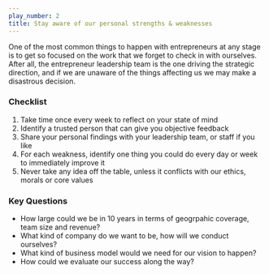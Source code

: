```yaml
---
play_number: 2
title: Stay aware of our personal strengths & weaknesses
---
```


One of the most common things to happen with entrepreneurs at any stage is to get so focused on the work that we forget to check in with ourselves. After all, the entrepreneur leadership team is the one driving the strategic direction, and if we are unaware of the things affecting us we may make a disastrous decision.

### Checklist
1. Take time once every week to reflect on your state of mind
2. Identify a trusted person that can give you objective feedback
3. Share your personal findings with your leadership team, or staff if you like
4. For each weakness, identify one thing you could do every day or week to immediately improve it
5. Never take any idea off the table, unless it conflicts with our ethics, morals or core values


### Key Questions
- How large could we be in 10 years in terms of geogrpahic coverage, team size and revenue?
- What kind of company do we want to be, how will we conduct ourselves?
- What kind of business model would we need for our vision to happen?
- How could we evaluate our success along the way?